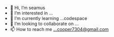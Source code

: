 - 👋 Hi, I’m seamus
- 👀 I’m interested in ...
- 🌱 I’m currently learning ...codespace
- 💞️ I’m looking to collaborate on ...
- 📫 How to reach me ...cooper7304@gmail.com

<!---
cooper7304/cooper7304 is a ✨ special ✨ repository because its `README.md` (this file) appears on your GitHub profile.
You can click the Preview link to take a look at your changes.
--->
